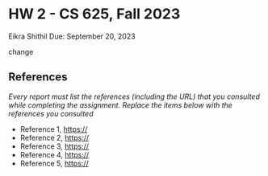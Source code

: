 # HW 2 - CS 625, Fall 2023

Eikra Shithil 
Due: September 20, 2023

change
## References

*Every report must list the references (including the URL) that you consulted while completing the assignment. Replace the items below with the references you consulted*

* Reference 1, <https://>
* Reference 2, <https://>
* Reference 3, <https://>
* Reference 4, <https://>
* Reference 5, <https://>
